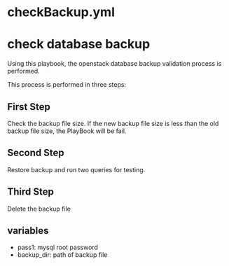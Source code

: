 # checkBackup.yml
# check database backup 

Using this playbook, the openstack database backup validation process is performed.

This process is performed in three steps:

## First Step 
Check the backup file size. If the new backup file size is less than the old backup file size, the PlayBook will be fail.

## Second Step 
Restore backup and run two queries for testing.

## Third Step 
Delete the backup file


## variables

* pass1: mysql root password
* backup_dir: path of backup file


